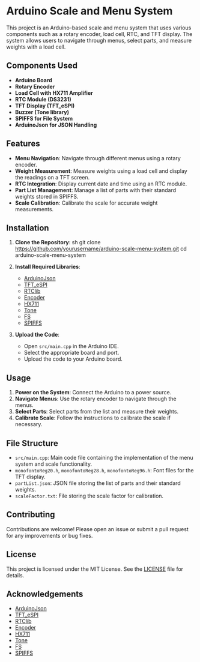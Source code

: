 # Arduino Scale and Menu System

This project is an Arduino-based scale and menu system that uses various components such as a rotary encoder, load cell, RTC, and TFT display. The system allows users to navigate through menus, select parts, and measure weights with a load cell.

## Components Used

- **Arduino Board**
- **Rotary Encoder**
- **Load Cell with HX711 Amplifier**
- **RTC Module (DS3231)**
- **TFT Display (TFT_eSPI)**
- **Buzzer (Tone library)**
- **SPIFFS for File System**
- **ArduinoJson for JSON Handling**

## Features

- **Menu Navigation**: Navigate through different menus using a rotary encoder.
- **Weight Measurement**: Measure weights using a load cell and display the readings on a TFT screen.
- **RTC Integration**: Display current date and time using an RTC module.
- **Part List Management**: Manage a list of parts with their standard weights stored in SPIFFS.
- **Scale Calibration**: Calibrate the scale for accurate weight measurements.

## Installation

1. **Clone the Repository**:
sh
git clone https://github.com/yourusername/arduino-scale-menu-system.git
cd arduino-scale-menu-system

2. **Install Required Libraries**:
    - [ArduinoJson](https://github.com/bblanchon/ArduinoJson)
    - [TFT_eSPI](https://github.com/Bodmer/TFT_eSPI)
    - [RTClib](https://github.com/adafruit/RTClib)
    - [Encoder](https://www.pjrc.com/teensy/td_libs_Encoder.html)
    - [HX711](https://github.com/bogde/HX711)
    - [Tone](https://github.com/bhagman/Tone)
    - [FS](https://github.com/esp8266/Arduino/tree/master/libraries/FS)
    - [SPIFFS](https://github.com/pellepl/spiffs)

3. **Upload the Code**:
    - Open `src/main.cpp` in the Arduino IDE.
    - Select the appropriate board and port.
    - Upload the code to your Arduino board.

## Usage

1. **Power on the System**: Connect the Arduino to a power source.
2. **Navigate Menus**: Use the rotary encoder to navigate through the menus.
3. **Select Parts**: Select parts from the list and measure their weights.
4. **Calibrate Scale**: Follow the instructions to calibrate the scale if necessary.

## File Structure

- `src/main.cpp`: Main code file containing the implementation of the menu system and scale functionality.
- `monofontoReg20.h`, `monofontoReg28.h`, `monofontoReg96.h`: Font files for the TFT display.
- `partList.json`: JSON file storing the list of parts and their standard weights.
- `scaleFactor.txt`: File storing the scale factor for calibration.

## Contributing

Contributions are welcome! Please open an issue or submit a pull request for any improvements or bug fixes.

## License

This project is licensed under the MIT License. See the [LICENSE](LICENSE) file for details.

## Acknowledgements

- [ArduinoJson](https://github.com/bblanchon/ArduinoJson)
- [TFT_eSPI](https://github.com/Bodmer/TFT_eSPI)
- [RTClib](https://github.com/adafruit/RTClib)
- [Encoder](https://www.pjrc.com/teensy/td_libs_Encoder.html)
- [HX711](https://github.com/bogde/HX711)
- [Tone](https://github.com/bhagman/Tone)
- [FS](https://github.com/esp8266/Arduino/tree/master/libraries/FS)
- [SPIFFS](https://github.com/pellepl/spiffs)
